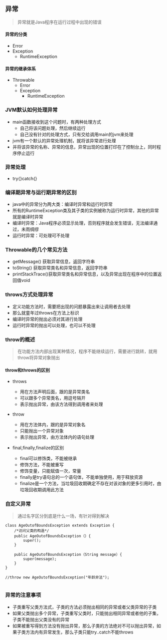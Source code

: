 ## 异常
> 异常就是Java程序在运行过程中出现的错误

#### 异常的分类
* Error
* Exception
	* RuntimeException
#### 异常的继承体系
* Throwable
	* Error
	* Exception
		* RuntimeException  
		
### JVM默认如何处理异常
* main函数接收到这个问题时，有两种处理方式
	* 自己将该问题处理，然后继续运行
	* 自己没有针对的处理方式，只有交给调用main的jvm来处理
* jvm有一个默认的异常处理机制，就将该异常进行处理
* 并将该异常的名称、异常的信息，异常出现的位置打印在了控制台上，同时程序停止运行 	
 
### 异常处理
* try{}catch{}
### 编译期异常与运行期异常的区别
* java中的异常分为两大类：编译时异常和运行时异常
* 所有的RuntimeException类及其子类的实例被称为运行时异常，其他的异常就是编译时异常
* 编译时异常：Java程序必须显示处理，否则程序就会发生错误，无法编译通过，未雨绸缪
* 运行时异常：可处理可不处理

### Throwable的几个常见方法
* getMessage() 获取异常信息，返回字符串
* toString()	获取异常类名和异常信息，返回字符串
* printStackTrace()获取异常类名和异常信息，以及异常出现在程序中的位置返回值void

### throws方式处理异常
* 定义功能方法时，需要把出现的问题暴露出来让调用者去处理
* 那么就童年过throws在方法上标识
* 编译时异常的抛出必须对其进行处理
* 运行时异常的抛出可以处理，也可以不处理

### throw的概述
> 在功能方法内部出现某种情况，程序不能继续运行，需要进行跳转，就用throw将异常对象抛出


#### throw和throws的区别
* throws
	* 用在方法声明后面，跟的是异常类名
	* 可以跟多个异常类名，用逗号隔开
	* 表示抛出异常，由该方法得到调用者来处理
* throw
	* 用在方法体内，跟的是异常对象名
	* 只能抛出一个异常对象
	* 表示抛出异常，由方法体内的语句处理
	
* final,finally,finalize的区别
	* final可以修饰类，不能被继承  
	* 修饰方法，不能被重写
	* 修饰变量，只能赋值一次，常量 
	* finally是try语句总的一个语句体，不能单独使用，用于释放资源
	* finalize是一个方法，当垃圾回收期确定不存在对该对象的更多引用时，由垃圾回收期调用此方法
	

### 自定义异常
> 通过名字区分到底是什么一场，有针对得到解决


```
class AgeOutofBoundsException extends Exception {
	/*访问父类的构造*/
	public AgeOutofBoundsException（）{
		super();
	}

	public AgeOutofBoundsException（String message）{
		super(message);
	}
}

//throw new AgeOutofBoundsException("年龄非法");


```

### 异常的注意事项
* 子类重写父类方法式，子类的方法必须抛出相同的异常或者父类异常的子类
* 如果父类抛出多个异常，子类重写父类时，只能抛出相同异常或者他的子集，子类不能抛出父类没有的异常
* 如果被重写得到方法没有抛出异常，那么子类的方法绝对不可以抛出异常，如果子类方法内有异常发生，那么子类只能try..catch不能throws